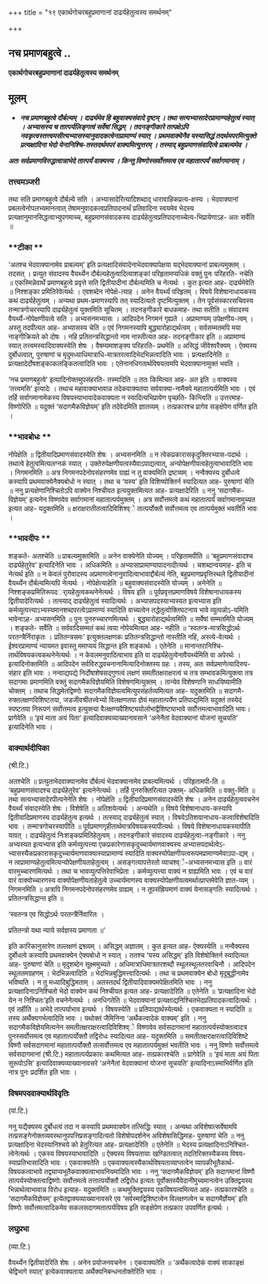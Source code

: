 +++
title = "१९ एकार्थगोचरबहुप्रमाणानां दाढर्यहेतुत्वस्य समर्थनम्"

+++


## नच प्रमाणबहुत्वे ..

**एकार्थगोचरबहुप्रमाणानां दाढर्यहेतुत्वस्य समर्थनम्**

## **मूलम्**

- ***नच प्रमाणबहुत्वे दौर्बल्यम् । दार्ढ्यमेव हि बहुवाक्यसंवादे दृष्टम् । तथा सत्यभ्यासादेरप्रामाण्यहेतुत्वं स्यात् । अभ्यासस्य च तात्पर्यलिङ्गत्वं सर्वेषां सिद्धम् । तदनङ्गीकारे तत्पक्षेऽपि
नवकृत्वस्तत्त्वमसीत्यभ्यासस्यानुवादकत्वेनाप्रामाण्यं स्यात् । प्रथमवाक्येनैव यस्यासिद्धं तदर्थमपरमित्युक्ते प्रत्यक्षादिना भेदो येनानिश्चि-तस्तदर्थमपरं वाक्यमित्युत्तरम् । तस्माद् बहुप्रमाणसंवादित्वे प्राबल्यमेव ।***

***अतः सर्वप्रमाणविरुद्धत्वान्नाभेदे तात्पर्यं वाक्यस्य । किन्तु विष्णोस्सर्वोत्तमत्व एव महातात्पर्यं सर्वागमानाम् ।***

### **तत्त्वमञ्जरी**

तथा सति प्रमाणबहुत्वे दौर्बल्ये सति । अभ्यासादेरित्यादिशब्दाद् धारावाहिकप्रत्य-क्षस्य । भेदवाक्यानां प्रबलत्वेनोपलभ्यमानत्वात् तेषामनुवादकत्वप्रतिपादनार्थं प्रतिवादिना स्वयमेव भेदस्य प्रत्यक्षानुमानसिद्धत्वाभ्युपगमाच्च, बहुप्रमाणसंवादकस्य दार्ढ्यहेतुत्वप्रतिपादनाच्चेत्य-भिप्रायेणाऽह- अतः सर्वेति ॥

### **टीका **

‘अतश्च भेदवाक्यानामेव प्राबल्यम्’ इति प्रत्यक्षादिसंवादेनाभेदवाक्यापेक्षया यद्भेदवाक्यानां प्राबल्यमुक्तम् । तदसत् । प्रत्युत संवादस्य वैयर्थ्येन दौर्बल्यहेतुत्वादित्याशङ्कां परिहृतामप्यधिकं वक्तुं पुनः परिहरति- नचेति ॥ एकस्मिन्नेवार्थे प्रमाणबहुत्वे प्रवृत्ते सति द्वितीयादीनां दौर्बल्यमिति च नेत्यर्थः । कुत इत्यत आह- दार्ढ्यमेवेति ॥ निश्शङ्का प्रमितिरेवेत्यर्थः । एवशब्देन नोपेक्षे-त्याह । अनेन वैयर्थ्यं परिहृतम् । विषये विशेषानाधायकस्य कथं दार्ढ्यहेतुत्वम् । अन्यथा प्रथम-प्रमाणस्यापि तत् स्यादित्यतो दृष्टमित्युक्तम् । तेन पूर्वसंस्कारसचिवस्य तन्मात्रगोचरस्यापि दार्ढ्यहेतुत्वं युक्तमिति सूचितम् । तदनङ्गीकारे बाधकमाह- तथा सतीति ॥ संवादस्य वैयर्थ्ये-नोपेक्षणीयत्वे सति । अभ्यसनमभ्यासः । आदिपदेन निगमनं गृह्यते । अप्रामाण्यम् उपेक्षणीय-त्वम् । अस्तु तदपीत्यत आह- अभ्यासस्य चेति ॥ एवं निगमनस्यापि बुद्ध्यारोहाद्यर्थत्वम् । सर्वसम्मतमपि मया नाङ्गीक्रियते को दोषः । नहि प्रतितन्त्रसिद्धान्तो नाम नास्तीत्यत आह- तदनङ्गीकार इति ॥ अप्रामाण्यं स्यात् तत्त्वमस्यादिवाक्यस्येति शेषः । वैषम्यमाशङ्क्य परिहरति- प्रथमेति ॥ असिद्धं जीवेश्वरैक्यम् । ऐक्यस्य दुर्बोधत्वात्, पुरुषाणां च मृदुमध्याधिमात्राधि-मात्रतरत्वादिभेदभिन्नत्वादिति भावः । प्रत्यक्षादिनेति ॥ प्रत्यक्षादेर्दोषशङ्काकलङ्कितत्वादिति भावः । एतेनानधिगतार्थविषयत्वमपि भेदवाक्यानामुक्तं भवति ।

‘नच प्रमाणबहुत्वे’ इत्यादिनोक्तमुपसंहरति- तस्मादिति ॥ ततः किमित्यत आह- अत इति ॥ वाक्यस्य ‘तत्त्वमसि’ इत्यादेः । तथाच महावाक्याभावान्न तदेकवाक्यतया सर्ववाक्या-नामैक्ये महातात्पर्यमिति भावः । एवं तर्हि सर्वागमानामेकस्य विषयस्याभावादेकवाक्यता न स्यादित्यभिप्रायेण पृच्छति- किन्त्विति ॥ उत्तरमाह- विष्णोरिति ॥ यदुक्तं ‘सदागमैकविज्ञेयम्’ इति तदेवेदमिति ज्ञातव्यम् । तत्प्रकारश्च प्रागेव सङ्क्षेपेण वर्णित इति ।

### **भावबोधः **

नोपेक्षेति ॥ द्वितीयादिप्रमाणसंवादस्येति शेषः । अभ्यसनमिति ॥ न त्वेकप्रकारासकृदुक्तिरभ्यास-पदार्थः । तथात्वे हेतुत्वमित्यलग्नकं स्यात् । उक्तेरुपेक्षणीयत्वस्यैवाऽपाद्यत्वात्, अन्योपेक्षणीयत्वहेतुत्वाभावादिति भावः । निगमनमिति ॥ अत्र निगमनपदेनोपसंहरणमेव ग्राह्यं न तु वाक्यमिति द्रष्टव्यम् । नन्वैक्यस्य दुर्बोधत्वे कस्यापि प्रथमवाक्येनैक्यबोधो न स्यात् । तथा च ‘यस्य’ इति विशिष्योक्तिर्न स्यादित्यत आह- पुरुषाणां चेति ॥ ननु प्रत्यक्षेणानिश्चितोऽपि वाक्येन निश्चीयत इत्ययुक्तमित्यत आह- प्रत्यक्षादेरिति ॥ ननु ‘सदागमैक-विज्ञेयम्’ इत्यनेन विष्णावेव सर्वागमानां महातात्पर्यमुक्तम् । अत्र सर्वोत्तमत्वे कथं महातात्पर्यं सर्वागमानामुच्यत इत्यत आह- यदुक्तमिति ॥ क्षराक्षरातीतत्वादिविशिश्व्े तात्पर्योक्तौ सर्वोत्तमत्व एव तात्पर्यमुक्तं भवतीति भावः ।

### **भावदीपः **

शङ्कते- अतश्चेति ॥ प्राबल्यमुक्तमिति ॥ अनेन वाक्येनेति योज्यम् । परिहृतामपीति ॥ ‘बहुप्रमाणसंवादश्च दार्ढ्यहेतुरेव’ इत्यादिनेति भावः । अधिकमिति ॥ अभ्यासाप्रामाण्यापादनादीत्यर्थः । चशब्दान्वयमाह- इति च नेत्यर्थ इति ॥ न केवलं पुरोवादस्य अप्रमाणत्वेनानुवादित्वाभावाद्दौर्बल्यं नेति, बहुप्रमाणप्रवृत्तिस्थले द्वितीयादीनां वैयर्थ्येन दौर्बल्यमित्यपि नेत्यर्थः । नोपेक्षेत्याहेति ॥ बहुवाक्यसंवादस्येति योज्यम् । अनेनेति ॥ निश्शङ्कप्रमितिरूपदर्ा्यहेतुत्वकथनेनेत्यर्थः । विषय इति ॥ पूर्वप्रवृत्तप्रमाणविषये विशेषानाधायकस्य द्वितीयादेरित्यर्थः । तत्स्याद् दार्ढ्यहेतुत्वं स्यादित्यर्थः । अभ्यासपदस्याभ्यस्यत इत्यभ्यास इति कर्मव्युत्पत्त्याऽभ्यस्यमानशब्दपरत्वेऽप्रामाण्यं स्यादिति वाच्यत्वेन तद्धेतुत्वोक्तिघटनाय भावे व्युत्पन्नोऽ-यमिति भावेनाऽह- अभ्यसनमिति ॥ पुनः पुनरुच्चारणमित्यर्थः । बुद्ध्यारोहाद्यर्थत्वमिति ॥ सर्वेषां सम्मतमिति योज्यम् । शङ्कते- सर्वेति ॥ सर्ववादिसम्मतं कथं त्वया नोपेयमित्यत आह- नहीति ॥ ‘स्वतन्त्र-मात्रसिद्धोऽर्थः परतन्त्रैर्निराकृतः । प्रतितन्त्रसमः’ इत्युक्तलक्षणकः प्रतितन्त्रसिद्धान्तो नास्तीति नहि, अस्त्ये-वेत्यर्थः । ईश्वरप्रामाण्यं न्यायमत इवास्तु ममाप्ययं सिद्धान्त इति शङ्कार्थः । एतेनेति ॥ मानान्तरानिश्चि-तार्थविषयकत्वकथनेनेत्यर्थः । न केवलमनुवादित्वाभाव इति वा दार्ढ्यहेतुत्वेनावैयर्थ्यमिति वा अपेरर्थः । इत्यादिनोक्तमिति ॥ आदिपदेन सर्वविरुद्धवचनानामित्यादिनोक्तस्य ग्रहः । तस्य, अतः सर्वप्रमाणेत्यादिरुप-संहार इति भावः । नन्वाद्यपद्ये निर्दोषाशेषसद्गुणत्वं लक्षणं समतीतक्षराक्षरत्वं च तत्र सम्भावकमित्युक्त्वा तत्र सदागमाः प्रमाणमिति वक्तुं सदागमैकविज्ञेयमिति विशेषणमित्युक्तम् । तान्येव विशेषणानि साधयिष्यामीति चोक्तम् । तथाच सिद्धमेतद्विष्णोः सदागमैकविज्ञेयत्वमित्युपसंहर्तव्यमित्यत आह- यदुक्तमिति ॥ सदागमै-रुक्तलक्षणविशिष्टतया, जडजीवश्रीतत्त्वेभ्यो विलक्षणतया ज्ञेयं महातात्पर्येण प्रतिपाद्यमिति यदुक्तं तस्येदं स्पष्टतया निरूपणं सर्वोत्तमत्व इत्युक्त्या वैलक्षण्यवैशिष्ट्ययोर्लाभाद्वैशिष्ट्याभावे सर्वोत्तमत्वाभावादिति भावः। प्रागेवेति ॥ ‘इयं माता अयं पिता’ इत्यादिवाक्यव्याख्यानावसाने ‘अनेनैतां वेदवाक्यानां योजनां सूचयति’ इत्यादिनेति भावः ।

### **वाक्यार्थदीपिका**

(श्री.टि.)

अतश्चेति ॥ प्रत्युताभेदवाक्यानामेव दौर्बल्यं भेदवाक्यानामेव प्राबल्यमित्यर्थः । परिहृतामपी-ति ॥ ‘बहुप्रमाणसंवादश्च दार्ढ्यहेतुरेव’ इत्यनेनेत्यर्थः । तर्हि पुनरुक्तिरित्यत उक्तम्- अधिकमिति ॥ वक्तु-मिति ॥ तथा सत्यभ्यासादेरपीत्यनेनेति शेषः । नोपेक्षेति ॥ द्वितीयादिप्रमाणसंवादस्येति शेषः । अनेन दार्ढ्यहेतुत्ववचनेन वैयर्थ्यं संवादस्येति शेषः । विशेषेति ॥ अतिशयेत्यर्थः । अन्यथेति ॥ विषये विशेषानाधाय-कस्यापि द्वितीयादिप्रमाणस्य दार्ढ्यहेतुत्व इत्यर्थः । तत्स्याद् दार्ढ्यहेतुत्वं स्यात् । विषयेऽतिशयानाधाय-कत्वाविशेषादिति भावः । तन्मात्रगोचरस्यापीति ॥ पूर्वप्रमाणगृहीतार्थमात्रविषयकस्यापीत्यर्थः । विषये विशेषानाधायकस्यापीति यावत् । दार्ढ्यहेतुत्वं निःशङ्कप्रमितिहेतुत्वम् । तदनङ्गीकारे संवादस्य दार्ढ्यहेतुत्वा-नङ्गीकारे । ननु अभ्यस्यत इत्यभ्यास इति कर्मव्युत्पत्त्या एकप्रकारेणासकृदुच्चार्यमाणवाक्यस्य अभ्यासपदार्थत्वेऽ-भ्यासस्यैकप्रकारासकृदुच्चार्यमाणवाक्यास्याप्रामाण्यं स्यादिति वाक्यस्योपेक्षणीयत्वरूपमप्रामाण्यमेवाऽपा-द्यम् । न त्वप्रामाण्यहेतुत्वमित्यन्योपेक्षणीयताहेतुत्वम् । असङ्गत्यापत्तेरतो व्याचश्व्े-अभ्यसनमभ्यास इति ॥ वारं वारमुच्चारणमित्यर्थः । तथा च भावव्युत्पत्तिरेवाभिप्रेता । कर्मव्युत्पत्त्या वाक्यं न ग्राह्यमिति भावः । एवं च वारं वारं वाक्योच्चारणस्य वाक्योपेक्षणीयताहेतुत्वे उच्चार्यमाणस्य वाक्यस्योपेक्षणीयत्वमर्थात्प्राप्तमेवेति ज्ञात-व्यम् । निगमनमिति ॥ अत्रापि निगमनपदेनोपसंहरणमेव ग्राह्यम् । न तूपसंह्रियमाणं वाक्यं येनासङ्गतिः स्यादित्यर्थः । प्रतितन्त्रसिद्धान्त इति ॥

‘स्वतन्त्र एव सिद्धोऽर्थः परतन्त्रैर्निवारितः ।

प्रतितन्त्रो यथा न्याये सर्वज्ञस्य प्रमाणता ॥’

इति कारिकानुसारेण तल्लक्षणं द्रश्व्व्यम् । असिद्धम् अज्ञातम् । कुत इत्यत आह- ऐक्यस्येति ॥ नन्वैक्यस्य दुर्बोधत्वे कस्यापि प्रथमवाक्येन ऐक्यबोधो न स्यात् । ततश्च ‘यस्य असिद्धम्’ इति विशेषोक्तिर्न स्यादित्यत आह- पुरुषाणां चेति ॥ मृदुशब्देन सूक्ष्ममुच्यते । अधिमात्राधिमात्रतरशब्दौ स्थूलस्थूलतरवाचिनौ । आदिपदेन स्थूलतमग्रहणम् । भेदभिन्नत्वादिति ॥ भेदभिन्नबुद्धिमत्त्वादित्यर्थः । तथा च प्रथमवाक्येन बोधो मृदुबुद्धीनामेव भविष्यति । न तु मध्यादिबुद्धिमताम् । अतस्तदर्थं द्वितीयादिवाक्यमपेक्षितमिति भावः । ननु प्रत्यक्षादिनाऽनिश्चितो भेदो वाक्येन कथं निश्चीयत इत्यत आह- प्रत्यक्षादेरिति ॥ एतेनेति ॥ ‘प्रत्यक्षादिना भेदो येन न निश्चितः’इति वचनेनेत्यर्थः । अनधिगतेति ॥ भेदवाक्यानां प्रत्यक्षाद्यनिश्चितभेदप्रतिपादकत्वादित्यर्थः । एवं तर्हीति ॥ अभेदे तात्पर्याभाव इत्यर्थः । विषयस्येति ॥ प्रतिपाद्यार्थस्येत्यर्थः । एकवाक्यता न स्यादिति ॥ तस्य अर्थैक्यगर्भत्वादिति भावः । यथोक्तं जैमिनिना ‘अर्थैकत्वादेकं वाक्यम्’ इति । ननु सदागमैकविज्ञेयमित्यनेन समतीतक्षराक्षरत्वादिविशिश्व्े विष्णावेव सर्वसदागमानां महातात्पर्यस्योक्तत्वादत्र पुनस्सर्वोत्तमत्व एव महातात्पर्योक्तौ तद्विरोधः स्यादित्यत आह- यदुक्तमिति ॥ समतीतक्षराक्षरत्वादिविशिष्टे विष्णौ सर्वसदागमानां महातात्पर्योक्तौ तत्सर्वोत्तमत्व एव महातात्पर्यमुक्तं भवतीति भावः । ननु विष्णोः सर्वोत्तमत्वे सर्वसदागमानां (श्री.टि.) महातात्पर्यप्रकारः कथमित्यत आह- तत्प्रकारश्चेति ॥ प्रागेवेति ॥ ‘इयं माता अयं पिता सुरूपोऽसि’ इत्यादिवाक्यव्याख्यानावसरे ‘अनेनैतां वेदवाक्यानां योजनां सूचयति’ इत्यादिनाऽस्माभिर्वर्णित इति नात्र पुनः प्रदर्शित इति भावः ।

### **विषमपदवाक्यार्थविवृतिः**

(पां.टि.)

ननु यद्यैक्यस्य दुर्बोधत्वं तदा न कस्यापि प्रथमवाक्येन तत्सिद्धिः स्यात् । अन्यथा अविशेषात्सर्वेषामपि तत्प्रसङ्गेनोक्तव्यवस्थानुपपत्तिप्रसङ्गादित्यतो विशेषोपदर्शनेन अविशेषासिद्धिमाह- पुरुषाणां चेति ॥ ननु प्रत्यक्षादिना भेदस्यानिश्चये को हेतुरित्यत आह- प्रत्यक्षादेरिति ॥ एतेनेति ॥ भेदस्य प्रत्यक्षादिनाऽनिश्चित-त्वेनेत्यर्थः । एकस्य विषयस्याभावादिति ॥ ऐक्यस्य विषयतायाः खण्डितत्वात् तदतिरिक्तस्यैकस्य विषय-स्याप्रतिभासादिति भावः । एकवाक्यतेति ॥ एकवाक्यत्वस्यैकार्थविषयताव्याप्तत्वेन व्यापकीभूतैकार्थ-विषयकत्वाभावे तद्व्याप्यभूतैकवाक्यत्वाभावनियमादिति भावः । ननु ‘सदागमैकविज्ञेयम्’ इति सदागमानां विष्णौ तात्पर्यस्योक्तत्वाद्विष्णोः सर्वोत्तमत्वे तत्तात्पर्योक्तौ तद्विरोध इत्यतः पूर्वोक्तस्यैवेदानीमुच्यमानत्वेन उक्तिद्वयस्य भिन्नार्थत्वाभावान्न विरोध इत्याह- यदुक्तमिति ॥ कथमुक्तिद्वयस्य एकविषयत्वमित्यत आह- तत्प्रकारश्चेति ॥ ‘सदागमैकविज्ञेयम्’ इत्येतद्वाक्यव्याख्यानावसरे एव ‘सर्वस्माद्विशिष्टत्वेन विलक्षणत्वेन च सदागमैर्ज्ञेयम्’ इति विष्णोः सर्वोत्तमत्वादिकमेव सकलसदागमतात्पर्यविषय इति सङ्क्षेपेण तत्प्रकार उपवर्णित इत्यर्थः ।

### **लघुप्रभा**

(व्या.टि.)

वैयर्थ्येन द्वितीयादेरिति शेषः । अनेन प्रयोजनवचनेन । एकवाक्यतेति ॥ ‘अर्थैकत्वादेकं वाक्यं साकाङ्क्षं चेद्विभागे स्यात्’ इत्येकवाक्यताया अर्थैक्यनिबन्धनतोक्तेरिति भावः ।

